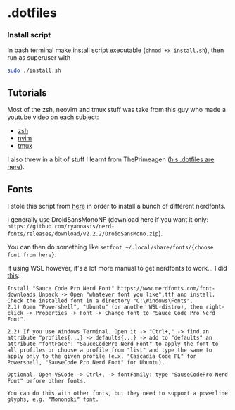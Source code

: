 # .dotfiles

### Install script

In bash terminal make install script executable (`chmod +x install.sh`), then run as superuser with

```bash
sudo ./install.sh
```

## Tutorials

Most of the zsh, neovim and tmux stuff was take from this guy who made a youtube video on each subject:

- [zsh](https://youtu.be/CF1tMjvHDRA)
- [nvim](https://youtu.be/vdn_pKJUda8)
- [tmux](https://youtu.be/U-omALWIBos)

I also threw in a bit of stuff I learnt from ThePrimeagen ([his .dotfiles are here](https://github.com/ThePrimeagen/.dotfiles)).

## Fonts

I stole this script from [here](https://gist.github.com/matthewjberger/7dd7e079f282f8138a9dc3b045ebefa0?permalink_comment_id=4005789#gistcomment-4005789) in order to install a bunch of different nerdfonts.

I generally use DroidSansMonoNF (download here if you want it only: `https://github.com/ryanoasis/nerd-fonts/releases/download/v2.2.2/DroidSansMono.zip`).

You can then do something like `setfont ~/.local/share/fonts/{choose font from here}`.

If using WSL however, it's a lot more manual to get nerdfonts to work... I did [this](https://superuser.com/a/1634999):

```
Install "Sauce Code Pro Nerd Font" https://www.nerdfonts.com/font-downloads Unpack -> Open "whatever font you like".ttf and install. Check the installed font in a directory "C:\Windows\Fonts".
2.1) Open "Powershell", "Ubuntu" (or another WSL-distro), then right-click -> Properties -> Font -> Change font to "Sauce Code Pro Nerd Font".

2.2) If you use Windows Terminal. Open it -> "Ctrl+," -> find an attribute "profiles{...} -> defaults{...} -> add to "defaults" an attribute "fontFace": "SauceCodePro Nerd Font" to apply the font to all profiles or choose a profile from "list" and type the same to apply only to the given profile (e.x. "Cascadia Code PL" for Powershell, "SauseCode Pro Nerd Font" for Ubuntu).

Optional. Open VSCode -> Ctrl+, -> fontFamily: type "SauseCodePro Nerd Font" before other fonts.

You can do this with other fonts, but they need to support a powerline glyphs, e.g. "Mononoki" font.
```
